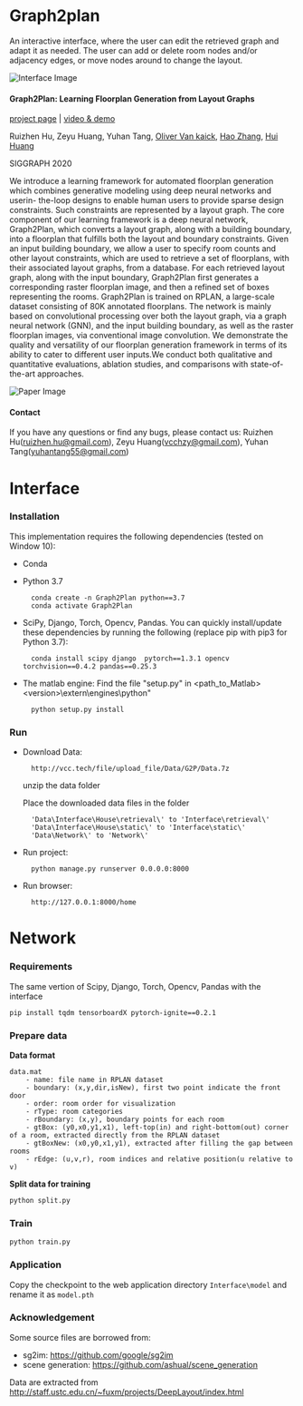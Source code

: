# Graph2plan
An interactive interface, where the user can edit the retrieved graph and adapt it as needed. The user can add or delete room nodes and/or adjacency edges, or move nodes around to change the layout.

![Interface Image](https://github.com/HanHan55/Graph2plan/raw/master/Interface/Img/interface.jpg)

#### Graph2Plan: Learning Floorplan Generation from Layout Graphs
[project page](https://vcc.tech/research/2020/Graph2Plan) | [video & demo](https://vcc.tech/file/upload_file//image/research/att202005081043/Graph2Plan.mp4)   

Ruizhen Hu, Zeyu Huang, Yuhan Tang, [Oliver Van kaick](http://people.scs.carleton.ca/~olivervankaick/index.html), [Hao Zhang](http://www.cs.sfu.ca/~haoz/), [Hui Huang](http://vcc.szu.edu.cn/index-2.html)

SIGGRAPH 2020

We introduce a learning framework for automated floorplan generation which combines generative modeling using deep neural networks and userin- the-loop designs to enable human users to provide sparse design constraints. Such constraints are represented by a layout graph. The core component of our learning framework is a deep neural network, Graph2Plan, which converts a layout graph, along with a building boundary, into a floorplan that fulfills both the layout and boundary constraints. Given an input building boundary, we allow a user to specify room counts and other layout constraints, which are used to retrieve a set of floorplans, with their associated layout graphs, from a database. For each retrieved layout graph, along with the input boundary, Graph2Plan first generates a corresponding raster floorplan image, and then a refined set of boxes representing the rooms. Graph2Plan is trained on RPLAN, a large-scale dataset consisting of 80K annotated floorplans. The network is mainly based on convolutional processing over both the layout graph, via a graph neural network (GNN), and the input building boundary, as well as the raster floorplan images, via conventional image convolution. We demonstrate the quality and versatility of our floorplan generation framework in terms of its ability to cater to different user inputs.We conduct both qualitative and quantitative evaluations, ablation studies, and comparisons with state-of-the-art approaches.

![Paper Image](https://github.com/HanHan55/Graph2plan/raw/master/Interface/Img/paper.png)


#### Contact
If you have any questions or find any bugs, please contact us: Ruizhen Hu(ruizhen.hu@gmail.com), Zeyu Huang(vcchzy@gmail.com), Yuhan Tang(yuhantang55@gmail.com)

# Interface
### Installation
This implementation requires the following dependencies (tested on Window 10):

* Conda

* Python 3.7 

		conda create -n Graph2Plan python==3.7
		conda activate Graph2Plan
	
* SciPy, Django, Torch, Opencv, Pandas. You can quickly install/update these dependencies by running the following (replace pip with pip3 for Python 3.7):

		conda install scipy django  pytorch==1.3.1 opencv torchvision==0.4.2 pandas==0.25.3
		
* The matlab engine:
  Find the file "setup.py" in <path_to_Matlab>\<version>\extern\engines\python\"
  
		python setup.py install
		


###  Run

* Download Data:

		http://vcc.tech/file/upload_file/Data/G2P/Data.7z		
	
	unzip the data folder
	
	Place the downloaded data files in the folder
	
		'Data\Interface\House\retrieval\' to 'Interface\retrieval\'
		'Data\Interface\House\static\' to 'Interface\static\'
		'Data\Network\' to 'Network\'
* Run project:

		python manage.py runserver 0.0.0.0:8000
* Run browser:
			
		http://127.0.0.1:8000/home

# Network
### Requirements

 The same vertion of Scipy, Django, Torch, Opencv, Pandas with the interface

```
pip install tqdm tensorboardX pytorch-ignite==0.2.1
```

### Prepare data

**Data format**

```
data.mat
    - name: file name in RPLAN dataset
    - boundary: (x,y,dir,isNew), first two point indicate the front door
    - order: room order for visualization
    - rType: room categories
    - rBoundary: (x,y), boundary points for each room
    - gtBox: (y0,x0,y1,x1), left-top(in) and right-bottom(out) corner of a room, extracted directly from the RPLAN dataset
    - gtBoxNew: (x0,y0,x1,y1), extracted after filling the gap between rooms
    - rEdge: (u,v,r), room indices and relative position(u relative to v)
```

**Split data for training**

```
python split.py
```

### Train

```
python train.py
```

### Application

Copy the checkpoint to the web application directory `Interface\model` and rename it as `model.pth`

### Acknowledgement

Some source files are borrowed from:
- sg2im: https://github.com/google/sg2im
- scene generation: https://github.com/ashual/scene_generation

Data are extracted from http://staff.ustc.edu.cn/~fuxm/projects/DeepLayout/index.html
